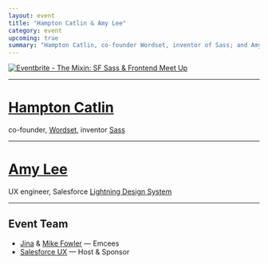 ```yaml
---
layout: event
title: "Hampton Catlin & Amy Lee"
category: event
upcoming: true
summary: "Hampton Catlin, co-founder Wordset, inventor of Sass; and Amy Lee, lead UX engineer, Salesforce"
---
```


<a href="http://www.eventbrite.com/e/the-mixin-sf-sass-frontend-meet-up-registration-18966921573?ref=ebtnebregn" target="_blank"><img src="https://www.eventbrite.com/custombutton?eid=18966921573" alt="Eventbrite - The Mixin: SF Sass &amp; Frontend Meet Up" /></a>

---

# [Hampton Catlin](http://www.hamptoncatlin.com/)
co-founder, [Wordset](http://wordset.org), inventor 
[Sass](http://sass-lang.com)

---

# [Amy Lee](http://twitter.com/amster)
UX engineer, Salesforce 
[Lightning Design System](http://salesforce.com/design)

---

## Event Team
* [Jina](http://jina.me/) & [Mike Fowler](http://mikefowler.me/) — Emcees
* [Salesforce UX](http://twitter.com/salesforceux) — Host & Sponsor
